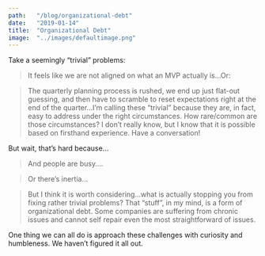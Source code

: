 ```yaml
---
path:	"/blog/organizational-debt"
date:	"2019-01-14"
title:	"Organizational Debt"
image:	"../images/defaultimage.png"
---
```


Take a seemingly “trivial” problems:


> It feels like we are not aligned on what an MVP actually is…Or:


> The quarterly planning process is rushed, we end up just flat-out guessing, and then have to scramble to reset expectations right at the end of the quarter…I’m calling these “trivial” because they are, in fact, easy to address under the right circumstances. How rare/common are those circumstances? I don’t really know, but I know that it is possible based on firsthand experience. Have a conversation!

But wait, that’s hard because…


> [](https://twitter.com/_b_a_r_b_/status/1084670796784558080?s=21)And people are busy….


> [](https://twitter.com/dmitryn/status/1084669798351482880?s=21)Or there’s inertia…


> [](https://twitter.com/borland/status/1084685980261539840?s=21)But I think it is worth considering…what is actually stopping you from fixing rather trivial problems? That “stuff”, in my mind, is a form of organizational debt. Some companies are suffering from chronic issues and cannot self repair even the most straightforward of issues.

One thing we can all do is approach these challenges with curiosity and humbleness. We haven’t figured it all out.


> [](https://twitter.com/brixen/status/1084660878576734208?s=21)